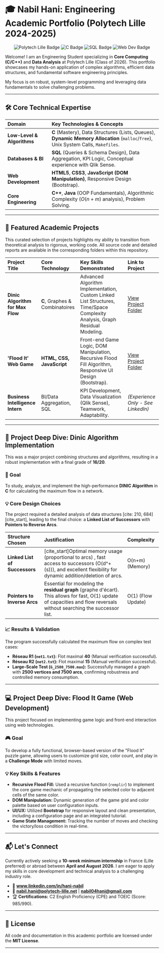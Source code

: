 # 🎓 Nabil Hani: Engineering Academic Portfolio (Polytech Lille 2024-2025)

<p align="center">
  <img src="https://img.shields.io/badge/Polytech_Lille-IS3-blue?style=for-the-badge" alt="Polytech Lille Badge">
  <img src="https://img.shields.io/badge/C-00599C?style=for-the-badge&logo=c&logoColor=white" alt="C Badge">
  <img src="https://img.shields.io/badge/SQL-4479A1?style=for-the-badge&logo=postgresql&logoColor=white" alt="SQL Badge">
  <img src="https://img.shields.io/badge/Web_Development-HTML_CSS_JS-E34F26?style=for-the-badge&logo=html5&logoColor=white" alt="Web Dev Badge">
</p>

Welcome! I am an Engineering Student specializing in **Core Computing (C/C++)** and **Data Analysis** at Polytech Lille (Class of 2026). This portfolio showcases my hands-on application of complex algorithms, efficient data structures, and fundamental software engineering principles.

My focus is on robust, system-level programming and leveraging data fundamentals to solve challenging problems.

---

## 🛠️ Core Technical Expertise

| Domain | Key Technologies & Concepts |
| :--- | :--- |
| **Low-Level & Algorithms** | **C** (Mastery), Data Structures (Lists, Queues), **Dynamic Memory Allocation** (`malloc`/`free`), Unix System Calls, `Makefiles`. |
| **Databases & BI** | **SQL** (Queries & Schema Design), Data Aggregation, KPI Logic, Conceptual experience with Qlik Sense. |
| **Web Development** | **HTML5**, **CSS3**, **JavaScript (DOM Manipulation)**, Responsive Design (Bootstrap). |
| **Core Engineering** | **C++**, **Java** (OOP Fundamentals), Algorithmic Complexity ($O(n+m)$ analysis), Problem Solving. |

---

## 🚀 Featured Academic Projects

This curated selection of projects highlights my ability to transition from theoretical analysis to rigorous, working code. All source code and detailed reports are available in the corresponding folders within this repository.

| Project Title | Core Technology | Key Skills Demonstrated | Link to Project |
| :--- | :--- | :--- | :--- |
| **Dinic Algorithm for Max Flow** | **C**, Graphes & Combinatoires | Advanced Algorithm Implementation, Custom Linked List Structures, Time/Space Complexity Analysis, Graph Residual Modeling. | [View Project Folder](Graphes-Combinatoires-DINIC/) |
| **'Flood It' Web Game** | **HTML, CSS, JavaScript** | Front-end Game Logic, DOM Manipulation, Recursive Flood Fill Algorithm, Responsive UI Design (Bootstrap). | [View Project Folder](Web-Dev-Flood-It/) |
| **Business Intelligence Intern** | BI/Data Aggregation, SQL | KPI Development, Data Visualization (Qlik Sense), Teamwork, Adaptability. | *(Experience Only - See LinkedIn)* |

---

## 📜 Project Deep Dive: Dinic Algorithm Implementation

This was a major project combining structures and algorithms, resulting in a robust implementation with a final grade of **16/20**.

### 🎯 Goal
To study, analyze, and implement the high-performance **DINIC Algorithm** in **C** for calculating the maximum flow in a network.

### 💡 Core Design Choices
The project required a detailed analysis of data structures [cite: 210, 684][cite_start], leading to the final choice: a **Linked List of Successors** with **Pointers to Reverse Arcs**.

| Structure Chosen | Justification | Complexity |
| :--- | :--- | :--- |
| **Linked List of Successors** | [cite_start]Optimal memory usage (proportional to arcs) , fast access to successors (O(d^+(s))), and excellent flexibility for dynamic addition/deletion of arcs. | O(n+m) (Memory) |
| **Pointers to Inverse Arcs** | Essential for modeling the **residual graph** (graphe d'écart). This allows for fast, O(1) update of capacities and flow reversals without searching the successor list. | O(1) (Flow Update) |

### 📈 Results & Validation
The program successfully calculated the maximum flow on complex test cases:

* **Réseau R1 (`net1.txt`):** Flot maximal **40** (Manual verification successful).
* **Réseau R2 (`net2.txt`):** Flot maximal **15** (Manual verification successful).
* **Large-Scale Test (`G_2500_7500.max`):** Successfully managed a graph with **2500 vertices and 7500 arcs**, confirming robustness and controlled memory consumption.

---

## 💻 Project Deep Dive: Flood It Game (Web Development)

This project focused on implementing game logic and front-end interaction using web technologies.

### 🎮 Goal
To develop a fully functional, browser-based version of the "Flood It" puzzle game, allowing users to customize grid size, color count, and play in a **Challenge Mode** with limited moves.

### 💡 Key Skills & Features

* **Recursive Flood Fill:** Used a recursive function (`remplir`) to implement the core game mechanic of propagating the selected color to adjacent cells of the same color.
* **DOM Manipulation:** Dynamic generation of the game grid and color palette based on user configuration inputs.
* **UI/UX:** Utilized **Bootstrap** for responsive layout and clean presentation, including a configuration page and an integrated tutorial.
* **Game State Management:** Tracking the number of moves and checking the victory/loss condition in real-time.

---

## 📬 Let's Connect

Currently actively seeking a **10-week minimum internship** in France (Lille preferred) or abroad between **April and August 2026**. I am eager to apply my skills in core development and technical analysis to a challenging industry role.

* 🔗 **www.linkedin.com/in/hani-nabil**
* 📧 **nabil.hani@polytech-lille.net** | **nabil04hani@gmail.com**
* 🏆 **Certifications:** C2 English Proficiency (CPE) and TOEIC (Score: 985/990).

---

## 📜 License

All code and documentation in this academic portfolio are licensed under the **MIT License**.

***
